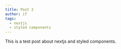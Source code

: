 ```yaml
---
title: Post 2
author: if
tags:
  - nextjs
  - styled components
---
```


This is a test post about nextjs and styled components.